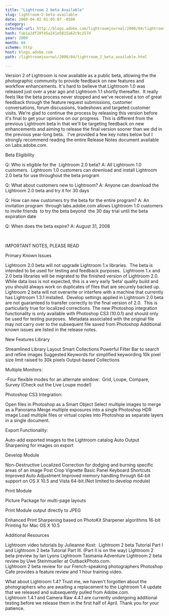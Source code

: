 ```yaml
---
title: "Lightroom 2 beta Available"
slug: lightroom-2-beta-available
date: 2008-04-02 01:05:07 -0500
category: 
external-url: http://blogs.adobe.com/lightroomjournal/2008/04/lightroom_2_beta_available.html
hash: fab1a2df20f45a241e5815a62c9c257d
year: 2008
month: 04
scheme: http
host: blogs.adobe.com
path: /lightroomjournal/2008/04/lightroom_2_beta_available.html

---
```


Version 2 of Lightroom is now available as a public beta, allowing the the photographic community to provide feedback on  new features and workflow enhancements.  It's hard to believe that Lightroom 1.0 was released just over a year ago and Lightroom 1.1 shortly thereafter.  It really feels like the beta process never stopped and we've received a ton of great feedback through the feature request submissions, customer conversations, forum discussions, tradeshows and targeted customer visits. We're glad to continue the process by releasing this version before it's final to get your opinions on our progress.  This is different from the previous Lightroom beta in that we'll be targeting feedback on new enhancements and aiming to release the final version sooner than we did in the previous year-long beta.   I've provided a few key notes below but I strongly recommend reading the entire Release Notes document available on Labs.adobe.com.

Beta Eligibility

Q: Who is eligible for the   Lightroom 2.0 beta?
  A: 
    All Lightroom 1.0 customers.   Lightroom 1.0 customers can download and install Lightroom 2.0 beta for  use throughout the beta program

Q: What about customers new to Lightroom?
  A: 
    Anyone can download the Lightroom 2.0 beta and try it for 30  days

Q: How can new customers try the beta for the entire program?
  A: 
    An invitation program   through labs.adobe.com allows Lightroom 1.0 customers to invite  friends  to try the beta beyond  the 30 day trial until the beta expiration  date

Q: When does the beta expire?
  A: 
    August 31, 2008

 

IMPORTANT NOTES, PLEASE READ

Primary Known Issues


  Lightroom 2.0 beta will not upgrade  Lightroom 1.x libraries.  The beta is intended to be used for testing  and feedback purposes.  Lightroom 1.x and  2.0 beta libraries will be migrated to the finished version of Lightroom 2.0.
  While data loss is  not expected, this is a very early ‘beta’ quality build and you should always  work on duplicates of files that are securely backed up.  
  Lightroom 2 beta  will not overwrite or interfere with a machine that currently has Lightroom  1.3.1 installed.  
  Develop settings applied in Lightroom 2.0  beta are not guaranteed to transfer correctly to the final version of 2.0.  This is particularly true for localized  corrections.
  The new Photoshop  integration functionality is only available with Photoshop CS3 (10.0.1) and  should only be used for testing purposes.   Metadata associated with the original file may not carry over to the  subsequent file saved from Photoshop
  Additional known  issues are listed in the release notes.
    
New Features
Library


  Streamlined Library Layout
  Smart Collections 
  Powerful Filter Bar to search and refine images
  Suggested Keywords for simplified keywording
  10k pixel size  limit raised to 30k pixels
      Output-based Collections 
      

Multiple Monitors: 


  -Four flexible modes for an alternate window:  Grid, Loupe, Compare, Survey
      (Check out the  Live Loupe mode!)
    
Photoshop CS3  Integration:  


  Open files in Photoshop as a Smart Object
  Select multiple images to merge as a Panorama 
  Merge multiple exposures into a single Photoshop HDR image
  Load multiple files or virtual copies into Photoshop as  separate layers in a single document. 
    
Export Functionality: 


  Auto-add exported images to the Lightroom catalog 
  Auto Output Sharpening for images on export
    
Develop Module


  Non-Destructive Localized Correction for dodging and  burning specific areas of an image 
  Post Crop Vignette
  Basic Panel Keyboard Shortcuts
  Improved Auto Adjustment
      Improved memory handling through 64-bit support on OS X 10.5 and Vista 64-bit.(Not limited to develop module) 

Print Module


  Picture Package for multi-page layouts
      
  Print Module output directly to JPEG
      
  Enhanced Print Sharpening based on PhotoKit Sharpener  algorithms 
      16-bit Printing for Mac OS X 10.5 

Additional Resources


  Lightroom video tutorials by Julieanne Kost:  Lightroom 2 beta  Tutorial Part I and Lightroom 2 beta Tutorial Part III. (Part II is on the way) 
  Lightroom 2 beta preview by Ian Lyons 
      Lightroom Tasmania Adventure 
  Lightroom 2 beta review by Uwe Steinmueller at OutbackPhoto.com.  
  Lightroom 2 beta review for our French-speaking photographers
  Photoshop Cafe provides a feature review and 1 hour training video. 

What about Lightroom 1.4?
    Trust me, we haven't forgotten about the photographers who are awaiting a replacement to the Lightroom 1.4 update that we released and subsequently pulled from Adobe.com.  
  Lightroom 1.4.1 and Camera Raw 4.4.1 are currently undergoing additional testing before we release them in the first half of April.  Thank you for your patience. 
    


